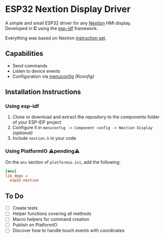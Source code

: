 # ESP32 Nextion Display Driver

A simple and small ESP32 driver for any [Nextion](https://nextion.tech/) HMI display.  
Developed in **C** using the [esp-idf](https://github.com/espressif/esp-idf) framework.  

Everything was based on Nextion [instruction set](https://nextion.tech/instruction-set/).  

## Capabilities

* Send commands
* Listen to device events
* Configuration via [menuconfig](https://docs.espressif.com/projects/esp-idf/en/latest/esp32/api-reference/kconfig.html) _(Kconfig)_

## Installation Instructions

### Using esp-idf

1. Clone or download and extract the repository to the components folder of your ESP-IDF project
2. Configure it in `menuconfig -> Component config -> Nextion Display` _(optional)_
3. Include `nextion.h` in your code

### Using PlatformIO ⚠️pending⚠️

On the `env` section of `platformio.ini`, add the following:

```ini
[env]
lib_deps =
  esp32-nextion
```

## To Do

* [ ] Create tests
* [ ] Helper functions covering all methods
* [ ] Macro helpers for command creation
* [ ] Publish on PlatformIO
* [ ] Discover how to handle touch events with coordinates

